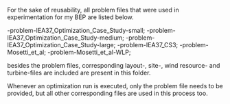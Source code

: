 For the sake of reusability, all problem files that were used in experimentation for my BEP are listed below.

-problem-IEA37_Optimization_Case_Study-small;
-problem-IEA37_Optimization_Case_Study-medium;
-problem-IEA37_Optimization_Case_Study-large;
-problem-IEA37_CS3;
-problem-Mosetti_et_al;
-problem-Mosetti_et_al-WLP;

besides the problem files, corresponding layout-, site-, wind resource- and turbine-files are included are present in this folder. 

Whenever an optimization run is executed, only the problem file needs to be provided, but all other corresponding files are used in this process too.
